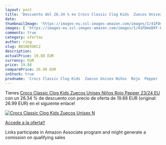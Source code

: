 ```yaml
---
layout: post
title: 'Descuento del 26.34 % en Crocs Classic Clog Kids  Zuecos Unisex N'
date: 
thumbnailImage: 'https://images-eu.ssl-images-amazon.com/images/I/41FDmeB9f-L._SL200_.jpg'
images: [ 'https://images-eu.ssl-images-amazon.com/images/I/41FDmeB9f-L._SL200_.jpg' ]
comments: true
category: ofertas
author: ring
slug: B01HEXGKC2
description:
actualPrice: 19.88 EUR
currency: EUR
price: 19.88
comparePrice: 26.99 EUR
inStock: true
prodname: 'Crocs Classic Clog Kids  Zuecos Unisex Niños  Rojo  Pepper   23/24 EU'
---
```


Tienes [Crocs Classic Clog Kids  Zuecos Unisex Niños  Rojo  Pepper   23/24 EU](https://www.amazon.es/dp/B01HEXGKC2/?tag=tolees-21) con un 26.34 % de descuento con precio de oferta de 19.88 EUR (original: 26.99 EUR) en el siguiente enlace!

[![Crocs Classic Clog Kids  Zuecos Unisex N](https://images-eu.ssl-images-amazon.com/images/I/41FDmeB9f-L._SL200_.jpg)](https://www.amazon.es/dp/B01HEXGKC2/?tag=tolees-21)

[Accede a la oferta!!](https://www.amazon.es/dp/B01HEXGKC2/?tag=tolees-21)

Links participate in Amazon Associate program and might generate a comission on qualifying sales



